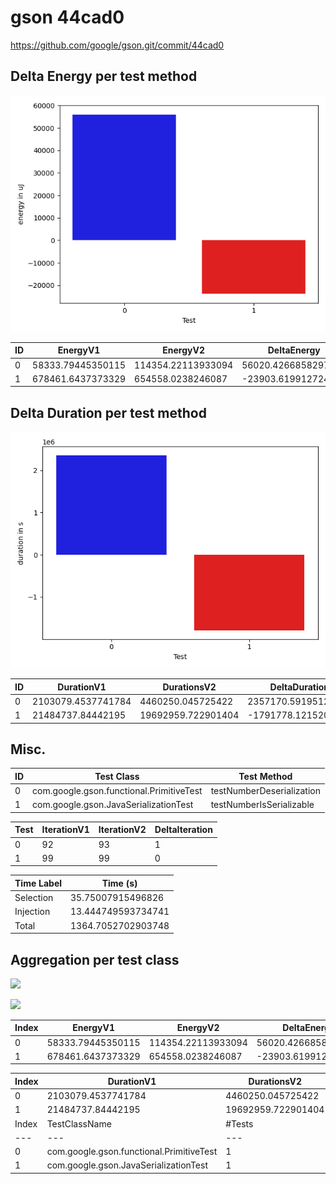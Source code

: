 # gson 44cad0


https://github.com/google/gson.git/commit/44cad0



## Delta Energy per test method

![](./gson_delta_energy_0_v.png)


| ID | EnergyV1 | EnergyV2 | DeltaEnergy |
| --- | --- | --- | --- |
| 0 | 58333.79445350115 | 114354.22113933094 | 56020.42668582979 |
| 1 | 678461.6437373329 | 654558.0238246087 | -23903.619912724243 |

## Delta Duration per test method

![](./gson_delta_duration_0_v.png)


| ID | DurationV1 | DurationsV2 | DeltaDuration |
| --- | --- | --- | --- |
| 0 | 2103079.4537741784 | 4460250.045725422 | 2357170.5919512436 |
| 1 | 21484737.84442195 | 19692959.722901404 | -1791778.1215205453 |

## Misc.

| ID | Test Class | Test Method |
| --- | --- | --- |
| 0 | com.google.gson.functional.PrimitiveTest | testNumberDeserialization |
| 1 | com.google.gson.JavaSerializationTest | testNumberIsSerializable |


| Test | IterationV1 | IterationV2 | DeltaIteration |
| --- | --- | --- | --- |
| 0 | 92 | 93 | 1 |
| 1 | 99 | 99 | 0 |



| Time Label | Time (s) |
| --- | --- |
| Selection | 35.75007915496826 |
| Injection | 13.444749593734741 |
| Total | 1364.7052702903748 |


## Aggregation per test class


![](./gson.png)

![](./gson_delta_1_v.png)

| Index | EnergyV1 | EnergyV2 | DeltaEnergy |
| --- | --- | --- | --- |
| 0 | 58333.79445350115 | 114354.22113933094 | 56020.42668582979 |
| 1 | 678461.6437373329 | 654558.0238246087 | -23903.619912724243 |

| Index | DurationV1 | DurationsV2 | DeltaDuration |
| --- | --- | --- | --- |
| 0 | 2103079.4537741784 | 4460250.045725422 | 2357170.5919512436 |
| 1 | 21484737.84442195 | 19692959.722901404 | -1791778.1215205453 |
| Index | TestClassName | #Tests |
| --- | --- | --- |
| 0 | com.google.gson.functional.PrimitiveTest | 1 |
| 1 | com.google.gson.JavaSerializationTest | 1 |
